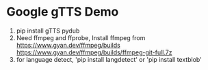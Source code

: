 # Google gTTS Demo

1. pip install gTTS pydub
2. Need ffmpeg and ffprobe, Install ffmpeg from https://www.gyan.dev/ffmpeg/builds
   https://www.gyan.dev/ffmpeg/builds/ffmpeg-git-full.7z
4. for language detect, 'pip install langdetect' or 'pip install textblob'
